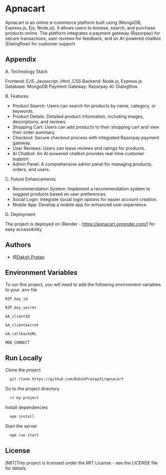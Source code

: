 
# Apnacart

Apnacart is an online e-commerce platform built using  (MongoDB, Express.js, Ejs, Node.js). It allows users to browse, search, and purchase products online. The platform integrates a payment gateway (Razorpay) for secure transactions, user reviews for feedback, and an AI-powered chatbot (Dialogflow) for customer support.


## Appendix

A. Technology Stack

Frontend: EJS ,Javascript ,Html ,CSS
Backend: Node.js, Express.js
Database: MongoDB
Payment Gateway: Razorpay
AI: Dialogflow

B. Features

* Product Search: Users can search for products by name, category, or keywords.
* Product Details: Detailed product information, including images, descriptions, and reviews.
* Shopping Cart: Users can add products to their shopping cart and view their order summary.
* Checkout: Secure checkout process with integrated Razorpay payment gateway.
* User Reviews: Users can leave reviews and ratings for products.
* AI Chatbot: An AI-powered chatbot provides real-time customer support.
* Admin Panel: A comprehensive admin panel for managing products, orders, and users.

C. Future Enhancements

* Recommendation System: Implement a recommendation system to suggest products based on user preferences.
* Social Login: Integrate social login options for easier account creation.
* Mobile App: Develop a mobile app for enhanced user experience.

D. Deployment

The project is deployed on [Render - https://apnacart.onrender.com/] for easy accessibility.

## Authors

- [@Daksh Pratap](https://www.github.com/Dakshpratap31)


## Environment Variables

To run this project, you will need to add the following environment variables to your .env file

`RZP_key_id`

`RZP_key_secret`

`GA_clientID`

`GA_clientSecret`

`GA_callbackURL`

`MDB_CONNECT`



## Run Locally

Clone the project

```bash
  git clone https://github.com/DakshPratap31/apnacart
```

Go to the project directory

```bash
  cd my-project
```

Install dependencies

```bash
  npm install
```

Start the server

```bash
  npm run start
```


## License

[MIT]This project is licensed under the MIT License - see the LICENSE file for details.

